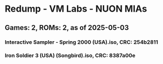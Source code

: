 # Redump - VM Labs - NUON MIAs
## Games: 2, ROMs: 2, as of 2025-05-03

### Interactive Sampler - Spring 2000 (USA).iso, CRC: 254b2811
### Iron Soldier 3 (USA) (Songbird).iso, CRC: 8387a00e
